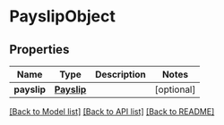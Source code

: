# PayslipObject

## Properties
Name | Type | Description | Notes
------------ | ------------- | ------------- | -------------
**payslip** | [**Payslip**](Payslip.md) |  | [optional] 

[[Back to Model list]](../README.md#documentation-for-models) [[Back to API list]](../README.md#documentation-for-api-endpoints) [[Back to README]](../README.md)


